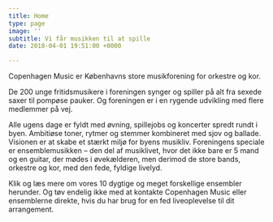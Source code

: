 ```yaml
---
title: Home
type: page
image: ''
subtitle: Vi får musikken til at spille
date: 2018-04-01 19:51:00 +0000

---
```

Copenhagen Music er Københavns store musikforening for orkestre og kor.

De 200 unge fritidsmusikere i foreningen synger og spiller på alt fra sexede saxer til pompøse pauker. Og foreningen er i en rygende udvikling med flere medlemmer på vej.

Alle ugens dage er fyldt med øvning, spillejobs og koncerter spredt rundt i byen. Ambitiøse toner, rytmer og stemmer kombineret med sjov og ballade. Visionen er at skabe et stærkt miljø for byens musikliv. Foreningens speciale er ensemblemusikken – den del af musiklivet, hvor det ikke bare er 5 mand og en guitar, der mødes i øvekælderen, men derimod de store bands, orkestre og kor, med den fede, fyldige livelyd.

Klik og læs mere om vores 10 dygtige og meget forskellige ensembler herunder. Og tøv endelig ikke med at kontakte Copenhagen Music eller ensemblerne direkte, hvis du har brug for en fed liveoplevelse til dit arrangement.